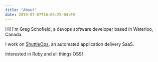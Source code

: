 ```yaml
---
title: "About"
date: 2019-07-07T16:03:25-04:00
---
```


Hi! I'm Greg Schofield, a devops software developer based in Waterloo, Canada.

I work on [ShuttleOps](https://www.shuttleops.io/), an automated application delivery SaaS.

Interested in Ruby and all things OSS!

